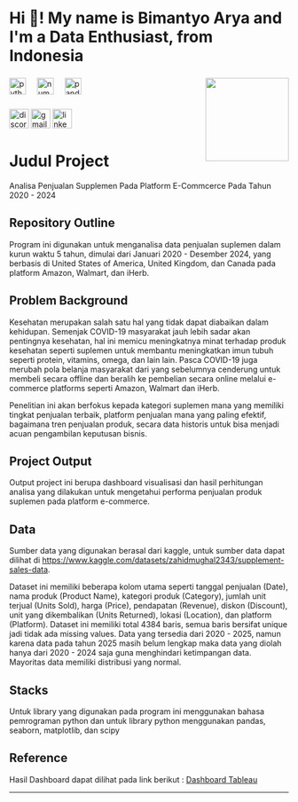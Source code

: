 <h1 align="left">Hi 👋! My name is Bimantyo Arya and I'm a Data Enthusiast, from Indonesia</h1>

###

<img align="right" height="150" src="https://media1.giphy.com/media/v1.Y2lkPTc5MGI3NjExMjNvcDI3dnFxODNkeTZwcGlscGk3N2xzNGJ0cXpzZTM0Yzl6cjdzciZlcD12MV9pbnRlcm5hbF9naWZfYnlfaWQmY3Q9Zw/OumCa12QC9CIvBe2c1/giphy.gif"  />

###

<div align="left">
  <img src="https://cdn.jsdelivr.net/gh/devicons/devicon/icons/python/python-original.svg" height="30" alt="python logo"  />
  <img width="12" />
  <img src="https://cdn.jsdelivr.net/gh/devicons/devicon/icons/numpy/numpy-original.svg" height="30" alt="numpy logo"  />
  <img width="12" />
  <img src="https://cdn.jsdelivr.net/gh/devicons/devicon/icons/pandas/pandas-original.svg" height="30" alt="pandas logo"  />
  <img width="12" />
</div>

###

<div align="left">
  <img src="https://img.shields.io/static/v1?message=Discord&logo=discord&label=&color=7289DA&logoColor=white&labelColor=&style=for-the-badge" height="35" alt="discord logo"  />
  <img src="https://img.shields.io/static/v1?message=Gmail&logo=gmail&label=&color=D14836&logoColor=white&labelColor=&style=for-the-badge" height="35" alt="gmail logo"  />
  <img src="https://img.shields.io/static/v1?message=LinkedIn&logo=linkedin&label=&color=0077B5&logoColor=white&labelColor=&style=for-the-badge" height="35" alt="linkedin logo"(https://www.linkedin.com/in/bimantyoarya/)  />
</div>

###

# Judul Project
Analisa Penjualan Supplemen Pada Platform E-Commcerce Pada Tahun 2020 - 2024

## Repository Outline
Program ini digunakan untuk menganalisa data penjualan suplemen dalam kurun waktu 5 tahun, dimulai dari Januari 2020 - Desember 2024, yang berbasis di United States of America, United Kingdom, dan Canada pada platform Amazon, Walmart, dan iHerb.

## Problem Background
Kesehatan merupakan salah satu hal yang tidak dapat diabaikan dalam kehidupan. Semenjak COVID-19 masyarakat jauh lebih sadar akan pentingnya kesehatan, hal ini memicu meningkatnya minat terhadap produk kesehatan seperti suplemen untuk membantu meningkatkan imun tubuh seperti protein, vitamins, omega, dan lain lain. Pasca COVID-19 juga merubah pola belanja masyarakat dari yang sebelumnya cenderung untuk membeli secara offline dan beralih ke pembelian secara online melalui e-commerce platforms seperti Amazon, Walmart dan iHerb.

Penelitian ini akan berfokus kepada kategori suplemen mana yang memiliki tingkat penjualan terbaik, platform penjualan mana yang paling efektif, bagaimana tren penjualan produk, secara data historis untuk bisa menjadi acuan pengambilan keputusan bisnis.

## Project Output
Output project ini berupa dashboard visualisasi dan hasil perhitungan analisa yang dilakukan untuk mengetahui performa penjualan produk suplemen pada platform e-commerce.

## Data
Sumber data yang digunakan berasal dari kaggle, untuk sumber data dapat dilihat di https://www.kaggle.com/datasets/zahidmughal2343/supplement-sales-data. 

Dataset ini memiliki beberapa kolom utama seperti tanggal penjualan (Date), nama produk (Product Name), kategori produk (Category), jumlah unit terjual (Units Sold), harga (Price), pendapatan (Revenue), diskon (Discount), unit yang dikembalikan (Units Returned), lokasi (Location), dan platform (Platform). Dataset ini memiliki total 4384 baris, semua baris bersifat unique jadi tidak ada missing values. Data yang tersedia dari 2020 - 2025, namun karena data pada tahun 2025 masih belum lengkap maka data yang diolah hanya dari 2020 - 2024 saja guna menghindari ketimpangan data. Mayoritas data memiliki distribusi yang normal.

## Stacks
Untuk library yang digunakan pada program ini menggunakan bahasa pemrograman python dan untuk library python menggunakan pandas, seaborn, matplotlib, dan scipy 

## Reference

Hasil Dashboard dapat dilihat pada link berikut : [Dashboard Tableau](https://public.tableau.com/app/profile/bimantyo.arya.majid/viz/P0M1_Bimantyo_arya/Dashboard1?publish=yes)

---
